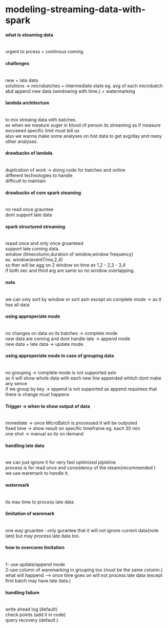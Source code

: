 # modeling-streaming-data-with-spark
#### what is steaming data 
<br> urgent to prcess + continous coming
#### challenges 
<br> new + late data
<br> solutions -> microbatches + intermediate state eg. avg of each microbatch abd append new data (windowing with time.) + watermarking 
#### lambda architecture 
<br> to mix streaing data with batches.
<br> ex when we meature suger in blood of person its streaming as if measure excceeed specific limit must tell us 
<br> also we wanna make some analyses on hist data to get avg/day and many other analyses.
#### drawbacks of lambda 
<br> duplication of work -> doing code for batches and online 
<br> different technologies to handle 
<br> difficult to maintain
#### drawbacks of core spark steaming 
<br> no read once grauntee
<br> dont support late data 
#### spark structured streaming 
<br> reaad once and only once gruanteed
<br> support late coming data.
<br> window (timecolumn,duration of window,window frequency)
<br> ex. window(eventTime,2,4)
<br> so ther will be agg on 2 window on time ex 1,2 - 2,3 - 3,4 
<br> if both sec and third arg are same so no window overlapping.
#### note 
<br> we can only sort by window or sort asln except on complete mode -> as it has all data 
#### using approperiate mode 
<br> no changes on data so its batches -> complete mode 
<br> new data are coming and dont handle late -> append mode 
<br> new data + late data -> update mode. 
#### using approperiate mode in case of grouping data 
<br> no grouping -> complete mode is not supported asln 
<br> as it will show whole data with each new line appended whitch dont make any sence 
<br> if we group by key -> append is not supported as append requirees that there is change must happens 
#### Trigger -> when to show output of data 
<br> immediate -> once MicroBatch is processed it will be outputed
<br> fixed time -> show result on specific timeframe eg. each 30 min 
<br> one shot -> manual so its on demand 
#### handling late data 
<br> we can just ignore it for very fast optimized pipleline
<br> process is for read once and consistency of the steam(recommended )
<br> we use waremark to handle it.
#### watermark 
<br> its max time to process late data 
#### limitation of waremark 
<br> one way gruantee : only gurantee that it will not ignore current data(note late) but may process late data too.
#### how to overcome limitation 
<br> 1- use update/append mode
<br> 2-use column of waremarking in grouping too (must be the same column.)
<br> what will happend --> once time goes on will not process late data (except first batch may have late data.)

#### handling failure
<br> write ahead log (default)
<br> check points (add it in code)
<br> query recovery (default.)
